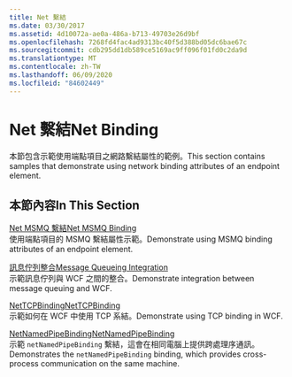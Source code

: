 ```yaml
---
title: Net 繫結
ms.date: 03/30/2017
ms.assetid: 4d10072a-ae0a-486a-b713-49703e26d9bf
ms.openlocfilehash: 7268fd4fac4ad9313bc40f5d388bd05dc6bae67c
ms.sourcegitcommit: cdb295dd1db589ce5169ac9ff096f01fd0c2da9d
ms.translationtype: MT
ms.contentlocale: zh-TW
ms.lasthandoff: 06/09/2020
ms.locfileid: "84602449"
---
```

# <a name="net-binding"></a><span data-ttu-id="f81a7-102">Net 繫結</span><span class="sxs-lookup"><span data-stu-id="f81a7-102">Net Binding</span></span>
<span data-ttu-id="f81a7-103">本節包含示範使用端點項目之網路繫結屬性的範例。</span><span class="sxs-lookup"><span data-stu-id="f81a7-103">This section contains samples that demonstrate using network binding attributes of an endpoint element.</span></span>  
  
## <a name="in-this-section"></a><span data-ttu-id="f81a7-104">本節內容</span><span class="sxs-lookup"><span data-stu-id="f81a7-104">In This Section</span></span>  
 [<span data-ttu-id="f81a7-105">Net MSMQ 繫結</span><span class="sxs-lookup"><span data-stu-id="f81a7-105">Net MSMQ Binding</span></span>](net-msmq-binding.md)  
 <span data-ttu-id="f81a7-106">使用端點項目的 MSMQ 繫結屬性示範。</span><span class="sxs-lookup"><span data-stu-id="f81a7-106">Demonstrate using MSMQ binding attributes of an endpoint element.</span></span>  
  
 [<span data-ttu-id="f81a7-107">訊息佇列整合</span><span class="sxs-lookup"><span data-stu-id="f81a7-107">Message Queueing Integration</span></span>](message-queueing-integration.md)  
 <span data-ttu-id="f81a7-108">示範訊息佇列與 WCF 之間的整合。</span><span class="sxs-lookup"><span data-stu-id="f81a7-108">Demonstrate integration between message queuing and WCF.</span></span>  
  
 [<span data-ttu-id="f81a7-109">NetTCPBinding</span><span class="sxs-lookup"><span data-stu-id="f81a7-109">NetTCPBinding</span></span>](nettcpbinding.md)  
 <span data-ttu-id="f81a7-110">示範如何在 WCF 中使用 TCP 系結。</span><span class="sxs-lookup"><span data-stu-id="f81a7-110">Demonstrate using TCP binding in WCF.</span></span>  
  
 [<span data-ttu-id="f81a7-111">NetNamedPipeBinding</span><span class="sxs-lookup"><span data-stu-id="f81a7-111">NetNamedPipeBinding</span></span>](netnamedpipebinding.md)  
 <span data-ttu-id="f81a7-112">示範 `netNamedPipeBinding` 繫結，這會在相同電腦上提供跨處理序通訊。</span><span class="sxs-lookup"><span data-stu-id="f81a7-112">Demonstrates the `netNamedPipeBinding` binding, which provides cross-process communication on the same machine.</span></span>
